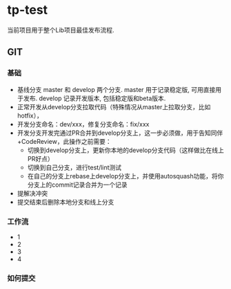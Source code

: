# tp-test

当前项目用于整个Lib项目最佳发布流程.

## GIT

### 基础

- 基线分支 master 和 develop 两个分支. master 用于记录稳定版, 可用直接用于发布. develop 记录开发版本, 包括稳定版和beta版本.
- 正常开发从develop分支拉取代码（特殊情况从master上拉取分支，比如hotfix），
- 开发分支命名：dev/xxx，修复分支命名：fix/xxx
- 开发分支开发完通过PR合并到develop分支上，这一步必须做，用于告知同伴+CodeReview，此操作之前需要：
  - 切换到develop分支上，更新你本地的develop分支代码（这样做比在线上PR好点）
  - 切换到自己分支，进行test/lint测试
  - 在自己的分支上rebase上develop分支上，并使用autosquash功能，将你分支上的commit记录合并为一个记录
- 提解决冲突
- 提交结束后删除本地分支和线上分支

### 工作流

- 1
- 2
- 3
- 4

### 如何提交
